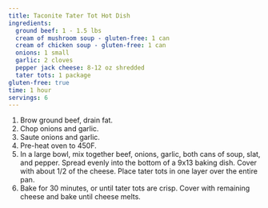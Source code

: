 ```yaml
---
title: Taconite Tater Tot Hot Dish 
ingredients:
  ground beef: 1 - 1.5 lbs
  cream of mushroom soup - gluten-free: 1 can
  cream of chicken soup - gluten-free: 1 can
  onions: 1 small
  garlic: 2 cloves
  pepper jack cheese: 8-12 oz shredded
  tater tots: 1 package
gluten-free: true
time: 1 hour
servings: 6
---
```


1. Brow ground beef, drain fat.
2. Chop onions and garlic.
3. Saute onions and garlic.
4. Pre-heat oven to 450F.
5. In a large bowl, mix together beef, onions, garlic, both cans of soup, slat,
   and pepper. Spread evenly into the bottom of a 9x13 baking dish. Cover with
   about 1/2 of the cheese. Place tater tots in one layer over the entire pan.
6. Bake for 30 minutes, or until tater tots are crisp. Cover with remaining 
   cheese and bake until cheese melts.
